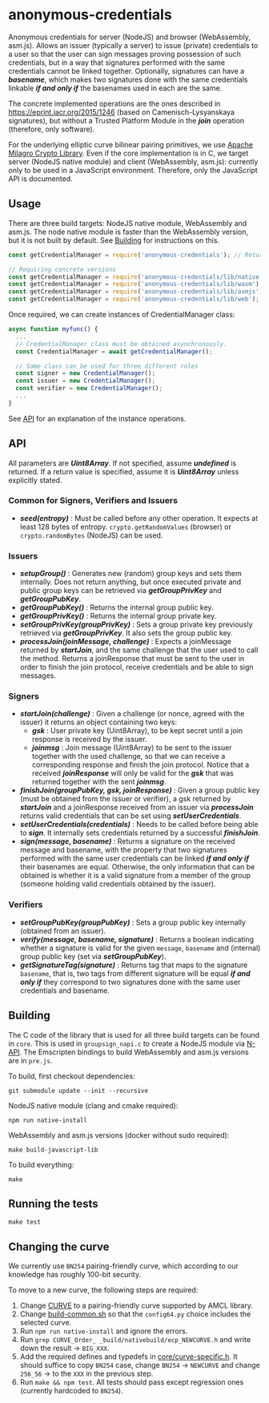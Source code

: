 # anonymous-credentials

Anonymous credentials for server (NodeJS) and browser (WebAssembly, asm.js). Allows an issuer (typically a server) to issue (private) credentials to a user so that the
user can sign messages proving possession of such credentials, but in a way that signatures performed with the same credentials cannot be linked together. Optionally, signatures
can have a ***basename***, which makes two signatures done with the same credentials linkable ***if and only if*** the basenames used in each are the same.

The concrete implemented operations are the ones described in https://eprint.iacr.org/2015/1246
(based on Camenisch-Lysyanskaya signatures), but without a Trusted Platform Module in the ***join*** operation (therefore, only software).

For the underlying elliptic curve bilinear pairing primitives, we use [Apache Milagro Crypto Library](https://github.com/milagro-crypto/milagro-crypto-c).
Even if the core implementation is in C, we target server (NodeJS native module) and client (WebAssembly, asm.js): currently only to be used in
 a JavaScript environment. Therefore, only the JavaScript API is documented.

## Usage

There are three build targets: NodeJS native module, WebAssembly and asm.js. The node native module is faster than the
 WebAssembly version, but it is not built by default. See [Building](#building) for instructions on this.

```js
const getCredentialManager = require('anonymous-credentials'); // Returns the first working version of [native, web]

// Requiring concrete versions
const getCredentialManager = require('anonymous-credentials/lib/native'); // NodeJS native module
const getCredentialManager = require('anonymous-credentials/lib/wasm'); // WebAssembly version
const getCredentialManager = require('anonymous-credentials/lib/asmjs'); // asm.js (slower fallback if WebAssembly is not supported)
const getCredentialManager = require('anonymous-credentials/lib/web'); // Chooses between wasm or asm.js, depending on the environment support
```

Once required, we can create instances of CredentialManager class:

```js
async function myfunc() {
  ...
  // CredentialManager class must be obtained asynchronously.
  const CredentialManager = await getCredentialManager();

  // Same class can be used for three different roles
  const signer = new CredentialManager();
  const issuer = new CredentialManager();
  const verifier = new CredentialManager();
  ...
}
```

See [API](#api) for an explanation of the instance operations.

## API

All parameters are ***Uint8Array***. If not specified, assume ***undefined*** is returned. If a return value is specified, assume it is ***Uint8Array*** unless explicitly stated.

### Common for Signers, Verifiers and Issuers
- ***seed(entropy)*** : Must be called before any other operation. It expects at least 128 bytes of entropy. ```crypto.getRandomValues``` (browser) or ```crypto.randomBytes``` (NodeJS) can be used.

### Issuers
- ***setupGroup()*** : Generates new (random) group keys and sets them internally. Does not return anything, but once executed private and public group keys can be retrieved via ***getGroupPrivKey*** and ***getGroupPubKey***.
- ***getGroupPubKey()*** : Returns the internal group public key.
- ***getGroupPrivKey()*** : Returns the internal group private key.
- ***setGroupPrivKey(groupPrivKey)*** : Sets a group private key previously retrieved via ***getGroupPrivKey***. It also sets the group public key.
- ***processJoin(joinMessage, challenge)*** : Expects a joinMessage returned by ***startJoin***, and the same challenge that the user used to call the method. Returns a joinResponse that must be sent to the user in order to finish the join protocol, receive credentials and be able to sign messages.

### Signers
- ***startJoin(challenge)*** : Given a challenge (or nonce, agreed with the issuer) it returns an object containing two keys:
    - ***gsk*** : User private key (Uint8Array), to be kept secret until a join response is received by the issuer.
    - ***joinmsg*** : Join message (Uint8Array) to be sent to the issuer together with the used challenge, so that we can receive a corresponding response and finish the join protocol. Notice that a received ***joinResponse*** will only be valid for the ***gsk*** that was returned together with the sent ***joinmsg***.
- ***finishJoin(groupPubKey, gsk, joinResponse)*** : Given a group public key (must be obtained from the issuer or verifier), a gsk returned by ***startJoin*** and a joinResponse received from an issuer via ***processJoin*** returns valid credentials that can be set using ***setUserCredentials***.
- ***setUserCredentials(credentials)*** : Needs to be called before being able to ***sign***. It internally sets credentials returned by a successful ***finishJoin***.
- ***sign(message, basename)*** : Returns a signature on the received message and basename, with the property that two signatures performed with the same user credentials can be linked ***if and only if*** their basenames are equal. Otherwise, the only information that can be obtained is whether it is a valid signature from a member of the group (someone holding valid credentials obtained by the issuer).

### Verifiers
- ***setGroupPubKey(groupPubKey)*** : Sets a group public key internally (obtained from an issuer).
- ***verify(message, basename, signature)*** : Returns a boolean indicating whether a signature is valid for the given ```message```, ```basename``` and (internal) group public key (set via ***setGroupPubKey***).
- ***getSignatureTag(signature)*** : Returns tag that maps to the signature ```basename```, that is, two tags from different signature will be equal ***if and only if*** they correspond to two signatures done with the same user credentials and basename.

## Building

The C code of the library that is used for all three build targets can be found in `core`.
This is used in `groupsign_napi.c` to create a NodeJS module via [N-API](https://nodejs.org/api/n-api.html).
The Emscripten bindings to build WebAssembly and asm.js versions are in `pre.js`.

To build, first checkout dependencies:

    git submodule update --init --recursive

NodeJS native module (clang and cmake required):

    npm run native-install

WebAssembly and asm.js versions (docker without sudo required):

    make build-javascript-lib

To build everything:

    make

## Running the tests

    make test

## Changing the curve

We currently use `BN254` pairing-friendly curve, which according to our knowledge has roughly 100-bit security.

To move to a new curve, the following steps are required:

1. Change [CURVE](CURVE) to a pairing-friendly curve supported by AMCL library.
2. Change [build-common.sh](build-common.sh) so that the `config64.py` choice includes the selected curve.
3. Run `npm run native-install` and ignore the errors.
4. Run `grep CURVE_Order_ _build/nativebuild/ecp_NEWCURVE.h` and write down the result -> `BIG_XXX`.
5. Add the required defines and typedefs in [core/curve-specific.h](core/curve-specific.h). It should suffice to copy `BN254` case, change `BN254` -> `NEWCURVE` and change `256_56` -> to the `XXX` in the previous step.
6. Run `make && npm test`. All tests should pass except regression ones (currently hardcoded to `BN254`).
